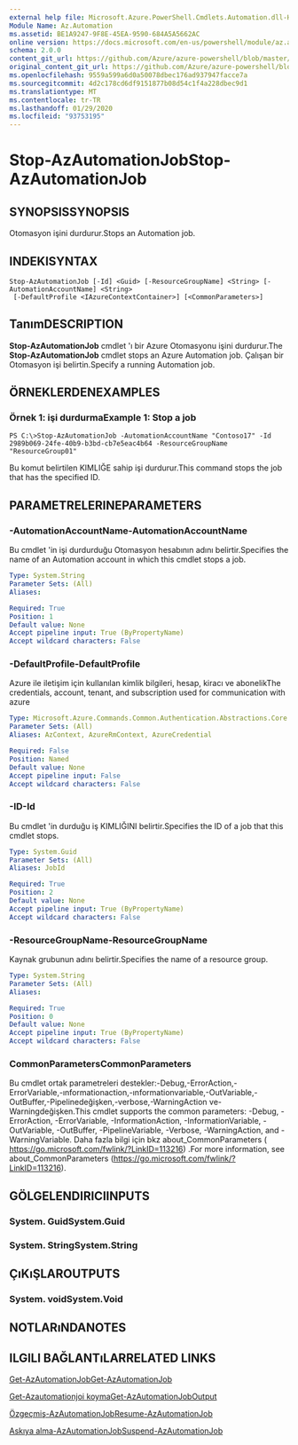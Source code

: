 ```yaml
---
external help file: Microsoft.Azure.PowerShell.Cmdlets.Automation.dll-Help.xml
Module Name: Az.Automation
ms.assetid: BE1A9247-9F8E-45EA-9590-684A5A5662AC
online version: https://docs.microsoft.com/en-us/powershell/module/az.automation/stop-azautomationjob
schema: 2.0.0
content_git_url: https://github.com/Azure/azure-powershell/blob/master/src/Automation/Automation/help/Stop-AzAutomationJob.md
original_content_git_url: https://github.com/Azure/azure-powershell/blob/master/src/Automation/Automation/help/Stop-AzAutomationJob.md
ms.openlocfilehash: 9559a599a6d0a50078dbec176ad937947facce7a
ms.sourcegitcommit: 4d2c178cd6df9151877b08d54c1f4a228dbec9d1
ms.translationtype: MT
ms.contentlocale: tr-TR
ms.lasthandoff: 01/29/2020
ms.locfileid: "93753195"
---
```

# <span data-ttu-id="e1c0c-101">Stop-AzAutomationJob</span><span class="sxs-lookup"><span data-stu-id="e1c0c-101">Stop-AzAutomationJob</span></span>

## <span data-ttu-id="e1c0c-102">SYNOPSIS</span><span class="sxs-lookup"><span data-stu-id="e1c0c-102">SYNOPSIS</span></span>
<span data-ttu-id="e1c0c-103">Otomasyon işini durdurur.</span><span class="sxs-lookup"><span data-stu-id="e1c0c-103">Stops an Automation job.</span></span>

## <span data-ttu-id="e1c0c-104">INDEKI</span><span class="sxs-lookup"><span data-stu-id="e1c0c-104">SYNTAX</span></span>

```
Stop-AzAutomationJob [-Id] <Guid> [-ResourceGroupName] <String> [-AutomationAccountName] <String>
 [-DefaultProfile <IAzureContextContainer>] [<CommonParameters>]
```

## <span data-ttu-id="e1c0c-105">Tanım</span><span class="sxs-lookup"><span data-stu-id="e1c0c-105">DESCRIPTION</span></span>
<span data-ttu-id="e1c0c-106">**Stop-AzAutomationJob** cmdlet 'ı bir Azure Otomasyonu işini durdurur.</span><span class="sxs-lookup"><span data-stu-id="e1c0c-106">The **Stop-AzAutomationJob** cmdlet stops an Azure Automation job.</span></span>
<span data-ttu-id="e1c0c-107">Çalışan bir Otomasyon işi belirtin.</span><span class="sxs-lookup"><span data-stu-id="e1c0c-107">Specify a running Automation job.</span></span>

## <span data-ttu-id="e1c0c-108">ÖRNEKLERDEN</span><span class="sxs-lookup"><span data-stu-id="e1c0c-108">EXAMPLES</span></span>

### <span data-ttu-id="e1c0c-109">Örnek 1: işi durdurma</span><span class="sxs-lookup"><span data-stu-id="e1c0c-109">Example 1: Stop a job</span></span>
```
PS C:\>Stop-AzAutomationJob -AutomationAccountName "Contoso17" -Id 2989b069-24fe-40b9-b3bd-cb7e5eac4b64 -ResourceGroupName "ResourceGroup01"
```

<span data-ttu-id="e1c0c-110">Bu komut belirtilen KIMLIĞE sahip işi durdurur.</span><span class="sxs-lookup"><span data-stu-id="e1c0c-110">This command stops the job that has the specified ID.</span></span>

## <span data-ttu-id="e1c0c-111">PARAMETRELERINE</span><span class="sxs-lookup"><span data-stu-id="e1c0c-111">PARAMETERS</span></span>

### <span data-ttu-id="e1c0c-112">-AutomationAccountName</span><span class="sxs-lookup"><span data-stu-id="e1c0c-112">-AutomationAccountName</span></span>
<span data-ttu-id="e1c0c-113">Bu cmdlet 'in işi durdurduğu Otomasyon hesabının adını belirtir.</span><span class="sxs-lookup"><span data-stu-id="e1c0c-113">Specifies the name of an Automation account in which this cmdlet stops a job.</span></span>

```yaml
Type: System.String
Parameter Sets: (All)
Aliases:

Required: True
Position: 1
Default value: None
Accept pipeline input: True (ByPropertyName)
Accept wildcard characters: False
```

### <span data-ttu-id="e1c0c-114">-DefaultProfile</span><span class="sxs-lookup"><span data-stu-id="e1c0c-114">-DefaultProfile</span></span>
<span data-ttu-id="e1c0c-115">Azure ile iletişim için kullanılan kimlik bilgileri, hesap, kiracı ve abonelik</span><span class="sxs-lookup"><span data-stu-id="e1c0c-115">The credentials, account, tenant, and subscription used for communication with azure</span></span>

```yaml
Type: Microsoft.Azure.Commands.Common.Authentication.Abstractions.Core.IAzureContextContainer
Parameter Sets: (All)
Aliases: AzContext, AzureRmContext, AzureCredential

Required: False
Position: Named
Default value: None
Accept pipeline input: False
Accept wildcard characters: False
```

### <span data-ttu-id="e1c0c-116">-ID</span><span class="sxs-lookup"><span data-stu-id="e1c0c-116">-Id</span></span>
<span data-ttu-id="e1c0c-117">Bu cmdlet 'in durduğu iş KIMLIĞINI belirtir.</span><span class="sxs-lookup"><span data-stu-id="e1c0c-117">Specifies the ID of a job that this cmdlet stops.</span></span>

```yaml
Type: System.Guid
Parameter Sets: (All)
Aliases: JobId

Required: True
Position: 2
Default value: None
Accept pipeline input: True (ByPropertyName)
Accept wildcard characters: False
```

### <span data-ttu-id="e1c0c-118">-ResourceGroupName</span><span class="sxs-lookup"><span data-stu-id="e1c0c-118">-ResourceGroupName</span></span>
<span data-ttu-id="e1c0c-119">Kaynak grubunun adını belirtir.</span><span class="sxs-lookup"><span data-stu-id="e1c0c-119">Specifies the name of a resource group.</span></span>

```yaml
Type: System.String
Parameter Sets: (All)
Aliases:

Required: True
Position: 0
Default value: None
Accept pipeline input: True (ByPropertyName)
Accept wildcard characters: False
```

### <span data-ttu-id="e1c0c-120">CommonParameters</span><span class="sxs-lookup"><span data-stu-id="e1c0c-120">CommonParameters</span></span>
<span data-ttu-id="e1c0c-121">Bu cmdlet ortak parametreleri destekler:-Debug,-ErrorAction,-ErrorVariable,-ınformationaction,-ınformationvariable,-OutVariable,-OutBuffer,-Pipelinedeğişken,-verbose,-WarningAction ve-Warningdeğişken.</span><span class="sxs-lookup"><span data-stu-id="e1c0c-121">This cmdlet supports the common parameters: -Debug, -ErrorAction, -ErrorVariable, -InformationAction, -InformationVariable, -OutVariable, -OutBuffer, -PipelineVariable, -Verbose, -WarningAction, and -WarningVariable.</span></span> <span data-ttu-id="e1c0c-122">Daha fazla bilgi için bkz about_CommonParameters ( https://go.microsoft.com/fwlink/?LinkID=113216) .</span><span class="sxs-lookup"><span data-stu-id="e1c0c-122">For more information, see about_CommonParameters (https://go.microsoft.com/fwlink/?LinkID=113216).</span></span>

## <span data-ttu-id="e1c0c-123">GÖLGELENDIRICI</span><span class="sxs-lookup"><span data-stu-id="e1c0c-123">INPUTS</span></span>

### <span data-ttu-id="e1c0c-124">System. Guid</span><span class="sxs-lookup"><span data-stu-id="e1c0c-124">System.Guid</span></span>

### <span data-ttu-id="e1c0c-125">System. String</span><span class="sxs-lookup"><span data-stu-id="e1c0c-125">System.String</span></span>

## <span data-ttu-id="e1c0c-126">ÇıKıŞLAR</span><span class="sxs-lookup"><span data-stu-id="e1c0c-126">OUTPUTS</span></span>

### <span data-ttu-id="e1c0c-127">System. void</span><span class="sxs-lookup"><span data-stu-id="e1c0c-127">System.Void</span></span>

## <span data-ttu-id="e1c0c-128">NOTLARıNDA</span><span class="sxs-lookup"><span data-stu-id="e1c0c-128">NOTES</span></span>

## <span data-ttu-id="e1c0c-129">ILGILI BAĞLANTıLAR</span><span class="sxs-lookup"><span data-stu-id="e1c0c-129">RELATED LINKS</span></span>

[<span data-ttu-id="e1c0c-130">Get-AzAutomationJob</span><span class="sxs-lookup"><span data-stu-id="e1c0c-130">Get-AzAutomationJob</span></span>](./Get-AzAutomationJob.md)

[<span data-ttu-id="e1c0c-131">Get-Azautomationjoi koyma</span><span class="sxs-lookup"><span data-stu-id="e1c0c-131">Get-AzAutomationJobOutput</span></span>](./Get-AzAutomationJobOutput.md)

[<span data-ttu-id="e1c0c-132">Özgeçmiş-AzAutomationJob</span><span class="sxs-lookup"><span data-stu-id="e1c0c-132">Resume-AzAutomationJob</span></span>](./Resume-AzAutomationJob.md)

[<span data-ttu-id="e1c0c-133">Askıya alma-AzAutomationJob</span><span class="sxs-lookup"><span data-stu-id="e1c0c-133">Suspend-AzAutomationJob</span></span>](./Suspend-AzAutomationJob.md)


